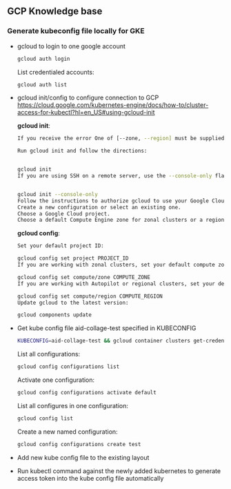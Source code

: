## GCP Knowledge base

### Generate kubeconfig file locally for GKE

+ gcloud to login to one google account
    ```bash
    gcloud auth login
    ```

    List credentialed accounts:  
    ```bash
    gcloud auth list
    ```

+ gcloud init/config to configure connection to GCP
    https://cloud.google.com/kubernetes-engine/docs/how-to/cluster-access-for-kubectl?hl=en_US#using-gcloud-init

    **gcloud init**:  
    ```bash
    If you receive the error One of [--zone, --region] must be supplied: Please specify location, complete this section.

    Run gcloud init and follow the directions:


    gcloud init
    If you are using SSH on a remote server, use the --console-only flag to prevent the command from launching a browser:


    gcloud init --console-only
    Follow the instructions to authorize gcloud to use your Google Cloud account.
    Create a new configuration or select an existing one.
    Choose a Google Cloud project.
    Choose a default Compute Engine zone for zonal clusters or a region for regional or Autopilot clusters.
    ```

    **gcloud config**:  
    ```bash
    Set your default project ID:

    gcloud config set project PROJECT_ID
    If you are working with zonal clusters, set your default compute zone:

    gcloud config set compute/zone COMPUTE_ZONE
    If you are working with Autopilot or regional clusters, set your default compute region:

    gcloud config set compute/region COMPUTE_REGION
    Update gcloud to the latest version:

    gcloud components update
    ```

+ Get kube config file aid-collage-test specified in KUBECONFIG
    ```bash
    KUBECONFIG=aid-collage-test && gcloud container clusters get-credentials aid-collage-test
    ```

    List all configurations:  
    ```bash
    gcloud config configurations list
    ```

    Activate one configuration:  
    ```bash
    gcloud config configurations activate default
    ```

    List all configures in one configuration:  
    ```bash
    gcloud config list
    ```

    Create a new named configuration:  
    ```bash
    gcloud config configurations create test
    ```

+ Add new kube config file to the existing layout

+ Run kubectl command against the newly added kubernetes to generate access token into the kube config file automatically